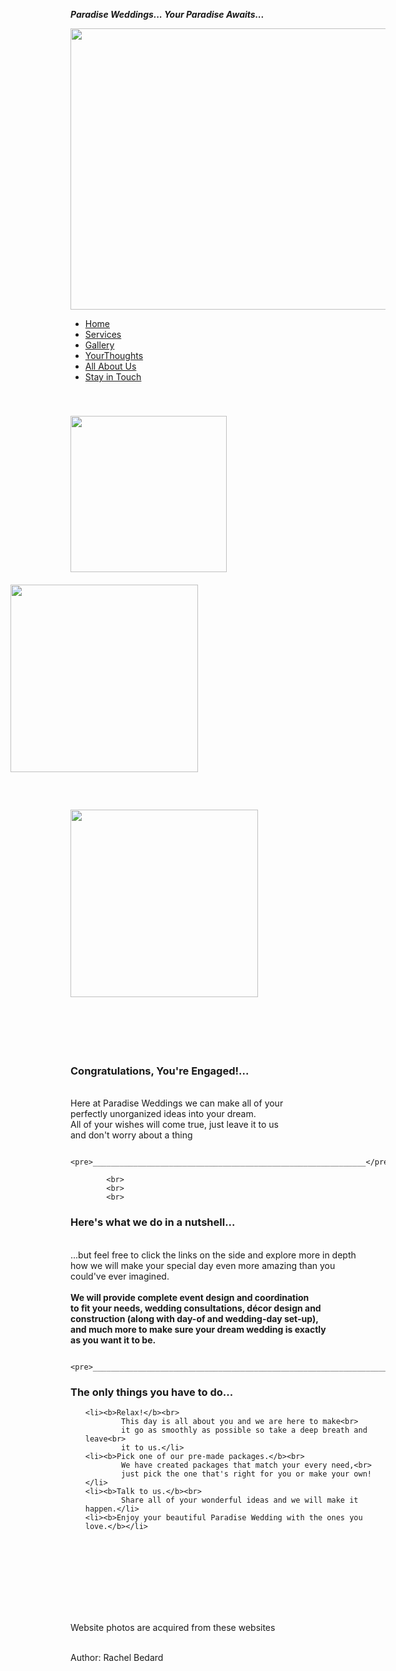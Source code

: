 <!DOCTYPE html>

<html>
<head>
<meta charset="utf-8">
<title> Paradise Weddings </title>

<link rel="stylesheet" href="hw2 stylesheet.css">

</head>



<body>

<link href='https://fonts.googleapis.com/css?family=Pacifico|Pinyon+Script|Dancing+Script:400,700|Playball|Courgette|Oleo+Script|Tangerine|Marck+Script|Great+Vibes|Damion|Niconne|Sacramento|Rochester|Alex+Brush|Allura|Parisienne|Yellowtail|Yesteryear|Italianno|Petit+Formal+Script|Seaweed+Script|Open+Sans' rel='stylesheet' type='text/css'>

<p id="logo"><i><b>Paradise Weddings... <em class="em2">Your Paradise Awaits...</em></b></i></p>

<img src="wed-img-12.jpg" height="450px" width="950px"> 


<div>
<ul class="nav">
	<li><a href="index.html" target="_blank">Home</a></li>
	<li><a href="services.html" target="_blank">Services</a></li>
	<li><a href="gallery.html" target="_blank">Gallery</a></li>
	<li><a href="Your Thoughts.html" target="_blank">YourThoughts</a></li>
	<li><a href="All About Us.html" target="_blank">All About Us</a></li>
	<li><a href="Stay in Touch.html" target="_blank">Stay in Touch</a></li>
</ul>
</div>

<img src="wed-img-23.jpg" height="250" width="250" class="img1" style="margin-top:40px">
<img src="wed-img-5.jpg" height="300" width="300" class="img1" style="float: right; margin: 20px 300px 20px 10px">
<img src="wed-img-7.jpg" height="300" width="300" class="img1" style="clear: right; margin-top:40px">


<br>
<br>
<br>
<br>
<br>
<br>

<p class="p1"><h3>Congratulations, You're Engaged!...</h3><br> 
				  Here at Paradise Weddings we can make all of your<br>
				  perfectly unorganized ideas into your dream.<br> 
				  All of your wishes will come true, just leave it to us<br> 
				  and don't worry about a thing</p>  
			
			<pre>_____________________________________________________________</pre>
			
			<br>
			<br>
			<br>
<p class="p1"><h3>Here's what we do in a nutshell...</h3><br> 
				...but feel free to click the links on the side and explore more in depth<br>
				how we will make your special day even more amazing than you <br>
				could've ever imagined.<br>
				<br>
				<b>We will provide complete event design and coordination<br>
				to fit your needs, wedding consultations, décor design and<br>
				construction (along with day-of and wedding-day set-up),<br>
				and much more to make sure your dream wedding is exactly<br>
				as you want it to be.</b>
				</p> 
				
				<pre>________________________________________________________________________</pre>
				
<h3>The only things you have to do...</h3>
<ol class="p2">			  
	
	<li><b>Relax!</b><br> 
			This day is all about you and we are here to make<br> 
			it go as smoothly as possible so take a deep breath and leave<br>
			it to us.</li>
	<li><b>Pick one of our pre-made packages.</b><br>
			We have created packages that match your every need,<br>
			just pick the one that's right for you or make your own!</li>
	<li><b>Talk to us.</b><br>
			Share all of your wonderful ideas and we will make it happen.</li>
	<li><b>Enjoy your beautiful Paradise Wedding with the ones you love.</b></li> 
</ol>
<pre>___________________________________________________________________________________________</pre>
<br>
<br>
<br>
<br>
<br>
<br>
<a href:"https://bootstrapbay.com/blog/free-stock-photos/"> Website photos are acquired from these websites</a>
<br>
<!-- DO NOT REMOVE THIS CODE! -->
<p id="author"> <script type="text/javascript">document.write("Last Modified " + document.lastModified)</script>  <br />Author: Rachel Bedard<br /> </p>



</body>
</html>
